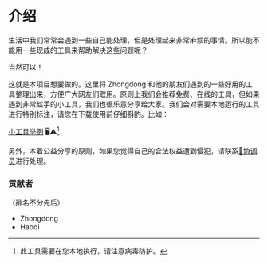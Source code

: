 # 介绍

生活中我们常常会遇到一些自己能处理，但是处理起来非常麻烦的事情。所以能不能用一些现成的工具来帮助解决这些问题呢？

当然可以！

这就是本项目想要做的。这里将 Zhongdong 和他的朋友们遇到的一些好用的工具整理出来，方便广大网友们取用。原则上我们会推荐免费、在线的工具，但如果遇到非常趁手的小工具，我们也很乐意分享给大家。我们会对需要本地运行的工具进行特别标注，请您在下载使用前仔细斟酌。比如：

[小工具举例](#) 🖥️⚠️[^local]

另外，本着公益分享的原则，如果您觉得自己的合法权益遭到侵犯，请联系[📧协调员](mailto:zhongdongy@dongs.xyz)进行处理。

### 贡献者
（排名不分先后）
- Zhongdong
- Haoqi

[^local]: 此工具需要在您本地执行，请注意病毒防护。